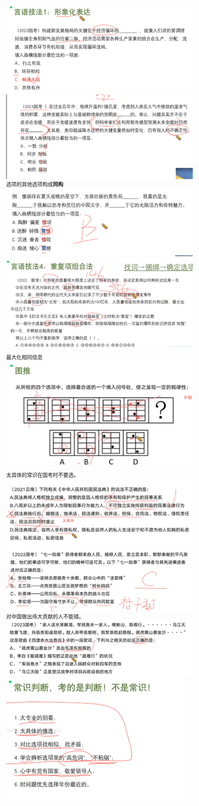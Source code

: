 ![搭配恰当](image.png)
![同样也是](image-1.png)
选项的其他选项构成**同构**
![交叉重合法](image-2.png)
![重复项组合法](image-3.png)

最大化相同信息
![图推](image-4.png)

太具体的常识在国考时不要选。
![法律](image-5.png)
![人](image-6.png)
对中国做出伟大贡献的人不能错。
![领导要紧](image-7.png)
![常识方法](image-8.png)